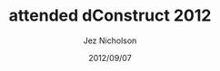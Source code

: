 ---
title: attended dConstruct 2012
date: 2012/09/07
tags: [events,dconstruct]
author: Jez Nicholson
---